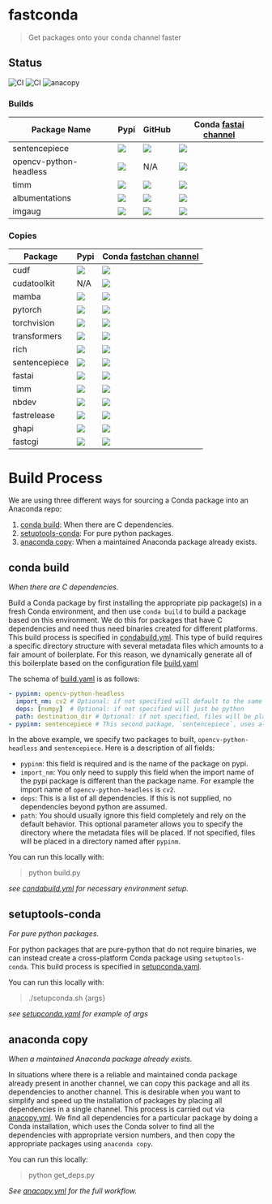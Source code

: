 # fastconda

> Get packages onto your conda channel faster

## Status

 ![CI](https://github.com/fastai/fastconda/workflows/setupconda/badge.svg) ![CI](https://github.com/fastai/fastconda/workflows/condabuild/badge.svg) ![anacopy](https://github.com/fastai/fastconda/workflows/anacopy/badge.svg)

### Builds

Package Name | Pypi | GitHub | Conda [fastai channel](https://anaconda.org/fastai/repo)
-- | -- | -- | -- 
sentencepiece | ![](https://img.shields.io/pypi/v/sentencepiece) |  ![](https://img.shields.io/github/v/release/google/sentencepiece) | ![](https://img.shields.io/conda/vn/fastai/sentencepiece)
opencv-python-headless | ![](https://img.shields.io/pypi/v/opencv-python-headless) |  N/A | ![](https://img.shields.io/conda/vn/fastai/opencv-python-headless)
timm |  ![](https://img.shields.io/pypi/v/timm) | ![](https://img.shields.io/github/v/release/rwightman/pytorch-image-models) | ![](https://img.shields.io/conda/vn/fastai/timm)
albumentations | ![](https://img.shields.io/pypi/v/albumentations) |  ![](https://img.shields.io/github/v/release/albumentations-team/albumentations) | ![](https://img.shields.io/conda/vn/fastai/albumentations) 
imgaug | ![](https://img.shields.io/pypi/v/imgaug) |  ![](https://img.shields.io/github/v/release/aleju/imgaug) | ![](https://img.shields.io/conda/vn/fastai/imgaug)


### Copies

Package | Pypi | Conda [fastchan channel](https://anaconda.org/fastai/repo)
-- | -- | -- 
cudf | ![](https://img.shields.io/pypi/v/cudf ) | ![](https://img.shields.io/conda/vn/fastchan/cudf )
cudatoolkit | N/A | ![](https://img.shields.io/conda/vn/fastchan/cudatoolkit )
mamba | ![](https://img.shields.io/pypi/v/mamba ) | ![](https://img.shields.io/conda/vn/fastchan/mamba )
pytorch | ![](https://img.shields.io/pypi/v/pytorch ) | ![](https://img.shields.io/conda/vn/fastchan/pytorch)
torchvision | ![](https://img.shields.io/pypi/v/torchvision ) | ![](https://img.shields.io/conda/vn/fastchan/torchvision)
transformers | ![](https://img.shields.io/pypi/v/transformers ) | ![](https://img.shields.io/conda/vn/fastchan/transformers)
rich | ![](https://img.shields.io/pypi/v/rich ) | ![](https://img.shields.io/conda/vn/fastchan/rich )
sentencepiece | ![](https://img.shields.io/pypi/v/sentencepiece) | ![](https://img.shields.io/conda/vn/fastchan/sentencepiece)
fastai | ![](https://img.shields.io/pypi/v/fastai ) | ![](https://img.shields.io/conda/vn/fastchan/fastai )
timm | ![](https://img.shields.io/pypi/v/timm ) | ![](https://img.shields.io/conda/vn/fastchan/timm )
nbdev | ![](https://img.shields.io/pypi/v/nbdev ) | ![](https://img.shields.io/conda/vn/fastchan/nbdev )
fastrelease | ![](https://img.shields.io/pypi/v/fastrelease) | ![](https://img.shields.io/conda/vn/fastchan/fastrelease)
ghapi | ![](https://img.shields.io/pypi/v/ghapi ) | ![](https://img.shields.io/conda/vn/fastchan/ghapi )
fastcgi | ![](https://img.shields.io/pypi/v/fastcgi) | ![](https://img.shields.io/conda/vn/fastchan/fastcgi)


# Build Process

We are using three different ways for sourcing a Conda package into an Anaconda repo:

1. [conda build](#conda-build): When there are C dependencies.
2. [setuptools-conda](#setuptools-conda): For pure python packages.
3. [anaconda copy](#anaconda-copy): When a maintained Anaconda package already exists.

## conda build

_When there are C dependencies._

Build a Conda package by first installing the appropriate pip package(s) in a fresh Conda environment, and then use `conda build` to build a package based on this environment.  We do this for packages that have C dependencies and need thus need binaries created for different platforms. This build process is specified in [condabuild.yml](.github/workflows/condabuild.yml).  This type of build requires a specific directory structure with several metadata files which amounts to a fair amount of boilerplate. For this reason, we dynamically generate all of this boilerplate based on the configuration file [build.yaml](./build.yaml)

The schema of [build.yaml](./build.yaml) is as follows:

```yaml
- pypinm: opencv-python-headless
  import_nm: cv2 # Optional: if not specified will default to the same as pypinm
  deps: [numpy]  # Optional: if not specified will just be python
  path: destination_dir # Optional: if not specified, files will be placed in a directory named after `pypinm`
- pypinm: sentencepiece # This second package, `sentencepiece`, uses all of the defaults.
```

In the above example, we specify two packages to built, `opencv-python-headless` and `sentencepiece`.  Here is a description of all fields:

- `pypinm`: this field is required and is the name of the package on pypi.
- `import_nm`: You only need to supply this field when the import name of the pypi package is different than the package name.  For example the import name of `opencv-python-headless` is `cv2`.
- `deps`: This is a list of all dependencies.  If this is not supplied, no dependencies beyond python are assumed.
- `path`: You should usually ignore this field completely and rely on the default behavior. This optional parameter allows you to specify the directory where the metadata files will be placed.  If not specified, files will be placed in a directory named after `pypinm`.

You can run this locally with:

> python build.py

_see [condabuild.yml](.github/workflows/condabuild.yml) for necessary environment setup._

## setuptools-conda

_For pure python packages._

For python packages that are pure-python that do not require binaries, we can instead create a cross-platform Conda package using `setuptools-conda`.  This build process is specified in [setupconda.yaml](.github/workflows/setupconda.yaml).  

You can run this locally with:

> ./setupconda.sh {args}

_see [setupconda.yaml](.github/workflows/setupconda.yaml) for example of args_

## anaconda copy

_When a maintained Anaconda package already exists._

In situations where there is a reliable and maintained conda package already present in another channel, we can copy this package and all its dependencies to another channel.  This is desirable when you want to simplify and speed up the installation of packages by placing all dependencies in a single channel.  This process is carried out via [anacopy.yml](.github/workflows/anacopy.yml).  We find all dependencies for a particular package by doing a Conda installation, which uses the Conda solver to find all the dependencies with appropriate version numbers, and then copy the appropriate packages using `anaconda copy`.

You can run this locally:

> python get_deps.py

_See [anacopy.yml](.github/workflows/anacopy.yml) for the full workflow._
